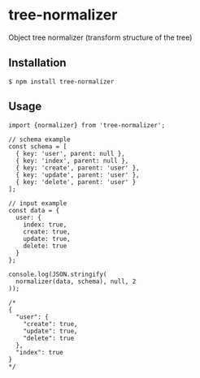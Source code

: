 # tree-normalizer
Object tree normalizer (transform structure of the tree)

## Installation
```$ npm install tree-normalizer```

## Usage

```
import {normalizer} from 'tree-normalizer';

// schema example
const schema = [
  { key: 'user', parent: null },
  { key: 'index', parent: null },
  { key: 'create', parent: 'user' },
  { key: 'update', parent: 'user' },
  { key: 'delete', parent: 'user' }
];

// input example
const data = {
  user: {
    index: true,
    create: true,
    update: true,
    delete: true
  }
};

console.log(JSON.stringify(
  normalizer(data, schema), null, 2
));

/*
{
  "user": {
    "create": true,
    "update": true,
    "delete": true
  },
  "index": true
}
*/

```
